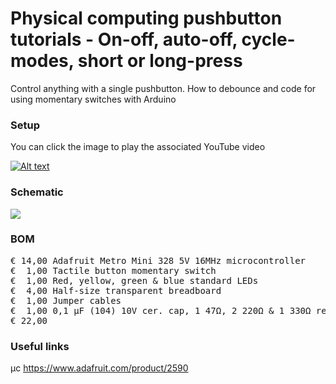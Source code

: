 # Physical computing pushbutton tutorials - On-off, auto-off, cycle-modes, short or long-press

Control anything with a single pushbutton. How to debounce and code for using momentary switches with Arduino

### Setup

You can click the image to play the associated YouTube video

[![Alt text](Assets/#######.jpg)](https://www.youtube.com/watch?v=#######)

### Schematic

![](Assets/#######.png)

### BOM

<pre>
€ 14,00 Adafruit Metro Mini 328 5V 16MHz microcontroller
€  1,00 Tactile button momentary switch
€  1,00 Red, yellow, green & blue standard LEDs
€  4,00 Half-size transparent breadboard
€  1,00 Jumper cables
€  1,00 0,1 µF (104) 10V cer. cap, 1 47Ω, 2 220Ω & 1 330Ω resistors
€ 22,00
</pre>  

### Useful links  

μc https://www.adafruit.com/product/2590  
